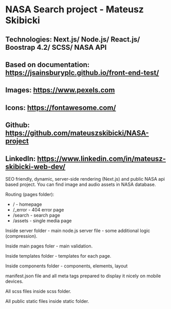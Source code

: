 # NASA Search project - Mateusz Skibicki
## Technologies: Next.js/ Node.js/ React.js/ Boostrap 4.2/ SCSS/ NASA API
## Based on documentation: https://jsainsburyplc.github.io/front-end-test/
## Images: https://www.pexels.com
## Icons: https://fontawesome.com/
## Github: https://github.com/mateuszskibicki/NASA-project
## LinkedIn: https://www.linkedin.com/in/mateusz-skibicki-web-dev/

SEO friendly, dynamic, server-side rendering (Next.js) and public NASA api based project. You can find image and audio assets in NASA database.

Routing (pages folder):
- / - homepage
- /_error - 404 error page
- /search - search page
- /assets - single media page

Inside server folder - main node.js server file - some additional logic (compression).

Inside main pages foler - main validation.

Inside templates folder - templates for each page.

Inside components folder - components, elements, layout

manifest.json file and all meta tags prepared to display it nicely on mobile devices.

All scss files inside scss folder.

All public static files inside static folder.